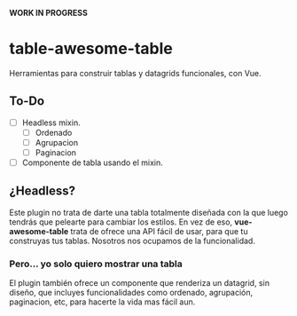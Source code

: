 **WORK IN PROGRESS**

# table-awesome-table

Herramientas para construir tablas y datagrids funcionales, con Vue.

## To-Do

- [ ] Headless mixin.
  - [ ] Ordenado
  - [ ] Agrupacion
  - [ ] Paginacion
- [ ] Componente de tabla usando el mixin.

## ¿Headless?

Este plugin no trata de darte una tabla totalmente diseñada con la que luego tendrás que pelearte para cambiar los estilos. En vez de eso, **vue-awesome-table** trata de ofrece una API fácil de usar, para que tu construyas tus tablas. Nosotros nos ocupamos de la funcionalidad.

### Pero... yo solo quiero mostrar una tabla

El plugin también ofrece un componente que renderiza un datagrid, sin diseño, que incluyes funcionalidades como ordenado, agrupación, paginacion, etc, para hacerte la vida mas fácil aun.